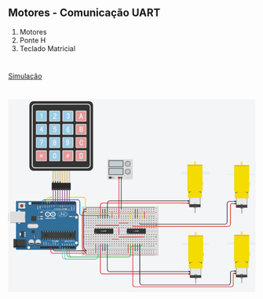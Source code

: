 ## Motores - Comunicação UART

1. Motores
2. Ponte H
3. Teclado Matricial

#

[Simulação](https://www.tinkercad.com/things/1NTSSiFXs3q)

#

![Resultado](https://github.com/MarcosKrul/sistemas-embarcados/blob/master/tmp/08.png)
